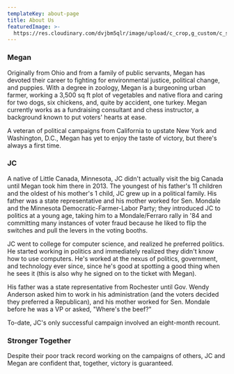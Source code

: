 ```yaml
---
templateKey: about-page
title: About Us
featuredImage: >-
  https://res.cloudinary.com/dvjbm5qlr/image/upload/c_crop,g_custom/c_scale,w_1200/v1579838540/DSC_0433.NEF_gl1dzx.jpg
---
```

### Megan

Originally from Ohio and from a family of public servants, Megan has devoted their career to fighting for environmental justice, political change, and puppies. With a degree in zoology, Megan is a burgeoning urban farmer, working a 3,500 sq ft plot of vegetables and native flora and caring for two dogs, six chickens, and, quite by accident, one turkey. Megan currently works as a fundraising consultant and chess instructor, a background known to put voters' hearts at ease.

A veteran of political campaigns from California to upstate New York and Washington, D.C., Megan has yet to enjoy the taste of victory, but there's always a first time.

### JC

A native of Little Canada, Minnesota, JC didn't actually visit the big Canada until Megan took him there in 2013. The youngest of his father's 11 children and the oldest of his mother's 1 child, JC grew up in a political family. His father was a state representative and his mother worked for Sen. Mondale and the Minnesota Democratic-Farmer-Labor Party; they introduced JC to politics at a young age, taking him to a Mondale/Ferraro rally in '84 and committing many instances of voter fraud because he liked to flip the switches and pull the levers in the voting booths.

JC went to college for computer science, and realized he preferred politics. He started working in politics and immediately realized they didn't know how to use computers. He's worked at the nexus of politics, government, and technology ever since, since he's good at spotting a good thing when he sees it (this is also why he signed on to the ticket with Megan). 

His father was a state representative from Rochester until Gov. Wendy Anderson asked him to work in his administration (and the voters decided they preferred a Republican), and his mother worked for Sen. Mondale before he was a VP or asked, "Where's the beef?" 



To-date, JC's only successful campaign involved an eight-month recount.

### Stronger Together

Despite their poor track record working on the campaigns of others, JC and Megan are confident that, together, victory is guaranteed.
